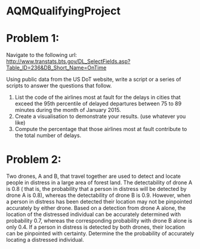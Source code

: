 # AQMQualifyingProject
# Problem 1: 

Navigate to the following url:
http://www.transtats.bts.gov/DL_SelectFields.asp?Table_ID=236&DB_Short_Name=OnTime

Using public data from the US DoT website, write a script or a series of scripts to answer the questions that follow.
  1. List the code of the airlines most at fault for the delays in cities that exceed the 95th percentile of delayed departures between 75 to 89 minutes during the month of January 2015.
  2. Create a visualisation to demonstrate your results. (use whatever you like)
  3. Compute the percentage that those airlines most at fault contribute to the total number of delays.

# Problem 2:

Two drones, A and B, that travel together are used to detect and locate people in distress in a large area of forest land. The detectability of drone A is 0.8 ( that is, the probability that a person in distress will be detected by drone A is 0.8), whereas the detectability of drone B is 0.9. However, when a person in distress has been detected their location may not be pinpointed accurately by either drone. Based on a detection from drone A alone, the location of the distressed individual can be accurately determined with probability 0.7, whereas the corresponding probability with drone B alone is only 0.4. If a person in distress is detected by both drones, their location can be pinpointed with certainty. Determine the the probability of accurately locating a distressed individual.
